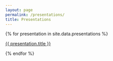 ```yaml
---
layout: page
permalink: /presentations/
title: Presentations
---
```


{% for presentation in site.data.presentations %}
<p><a href="{{ site.baseurl }}/presentations/{{ presentation.revealjs }}" target="_blank">{{ presentation.title }}</a></p>
{% endfor %}

